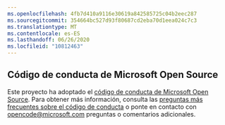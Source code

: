 ```yaml
---
ms.openlocfilehash: 4fb7d410a9116e30619a842585725c04b2eec287
ms.sourcegitcommit: 354664bc527d93f80687cd2eba70d1eea024c7c3
ms.translationtype: MT
ms.contentlocale: es-ES
ms.lasthandoff: 06/26/2020
ms.locfileid: "10812463"
---
```

## Código de conducta de Microsoft Open Source
Este proyecto ha adoptado el [código de conducta de Microsoft Open Source](https://opensource.microsoft.com/codeofconduct/).
Para obtener más información, consulta las [preguntas más frecuentes sobre el código de conducta](https://opensource.microsoft.com/codeofconduct/faq/) o ponte en contacto con [opencode@microsoft.com](mailto:opencode@microsoft.com) preguntas o comentarios adicionales.